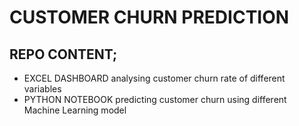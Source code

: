 # CUSTOMER CHURN PREDICTION
## REPO CONTENT;
- EXCEL DASHBOARD analysing customer churn rate of different variables
- PYTHON NOTEBOOK predicting customer churn using different Machine Learning model 
